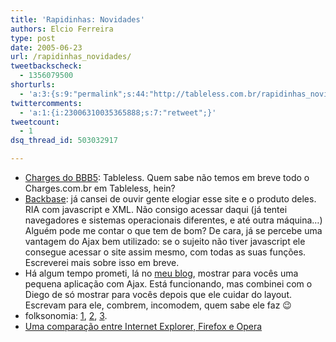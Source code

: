 ```yaml
---
title: 'Rapidinhas: Novidades'
authors: Elcio Ferreira
type: post
date: 2005-06-23
url: /rapidinhas_novidades/
tweetbackscheck:
  - 1356079500
shorturls:
  - 'a:3:{s:9:"permalink";s:44:"http://tableless.com.br/rapidinhas_novidades";s:7:"tinyurl";s:26:"http://tinyurl.com/3j89dpx";s:4:"isgd";s:19:"http://is.gd/3gD07k";}'
twittercomments:
  - 'a:1:{i:23006310035365888;s:7:"retweet";}'
tweetcount:
  - 1
dsq_thread_id: 503032917

---
```

  * [Charges do BBB5][1]: Tableless. Quem sabe não temos em breve todo o Charges.com.br em Tableless, hein?
  * [Backbase][2]: já cansei de ouvir gente elogiar esse site e o produto deles. RIA com javascript e XML. Não consigo acessar daqui (já tentei navegadores e sistemas operacionais diferentes, e até outra máquina&#8230;) Alguém pode me contar o que tem de bom? De cara, já se percebe uma vantagem do Ajax bem utilizado: se o sujeito não tiver javascript ele consegue acessar o site assim mesmo, com todas as suas funções. Escreverei mais sobre isso em breve.
  * Há algum tempo prometi, lá no [meu blog][3], mostrar para vocês uma pequena aplicação com Ajax. Está funcionando, mas combinei com o Diego de só mostrar para vocês depois que ele cuidar do layout. Escrevam para ele, combrem, incomodem, quem sabe ele faz 😉
  * folksonomia: [1][4], [2][5], [3][6].
  * [Uma comparação entre Internet Explorer, Firefox e Opera][7]

 [1]: http://charges.uol.com.br/restrito/index.php "Charges.com.br"
 [2]: http://www.backbase.com/ "Backbase"
 [3]: http://elcio.locaweb.com.br/msg.asp?id=370 "Ajax e o Hype - fechaTag"
 [4]: http://simonevb.com/blog/2005/06/tags_are_the_ne.htm "Tags are the new black"
 [5]: http://www.usabilidoido.com.br/classificacao_ao_alcance_de_todos.html
 [6]: http://www.usabilidoido.com.br/classificacoes_na_web.html "Classificações na Web"
 [7]: http://tecnologia.uol.com.br/especiais/ultnot/2005/06/22/ult2888u46.jhtm "Uma comparação entre Internet Explorer, Firefox e Opera"